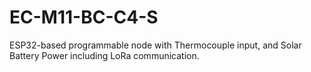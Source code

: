 # EC-M11-BC-C4-S
ESP32-based programmable node with Thermocouple input, and Solar Battery Power including LoRa communication.

